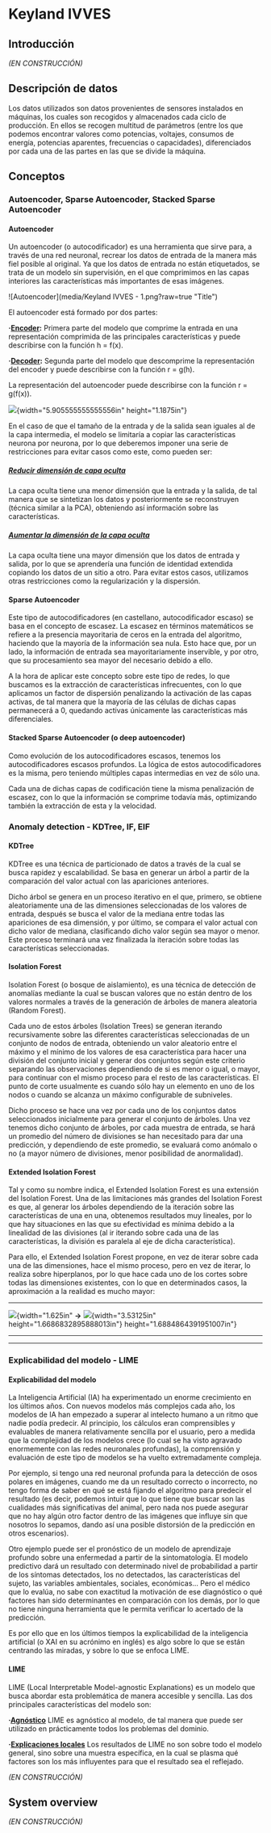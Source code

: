 # Keyland IVVES

## Introducción

*(EN CONSTRUCCIÓN)*

## Descripción de datos

Los datos utilizados son datos provenientes de sensores instalados en máquinas, los cuales son recogidos y almacenados cada ciclo de 
producción. En ellos se recogen multitud de parámetros (entre los que podemos encontrar valores como potencias, voltajes, consumos de energía,
potencias aparentes, frecuencias o capacidades), diferenciados por cada una de las partes en las que se divide la máquina.

## Conceptos

### Autoencoder, Sparse Autoencoder, Stacked Sparse Autoencoder

#### Autoencoder

Un autoencoder (o autocodificador) es una herramienta que sirve para, a través de una red neuronal, recrear los datos de entrada de la manera
más fiel posible al original. Ya que los datos de entrada no están etiquetados, se trata de un modelo sin supervisión, en el que
comprimimos en las capas interiores las características más importantes de esas imágenes.

![Autoencoder](media/Keyland IVVES - 1.png?raw=true "Title")

El autoencoder está formado por dos partes:

**·<ins>Encoder</ins>:**
    Primera parte del modelo que comprime la entrada en una representación comprimida de las principales características y puede describirse con la función h = f(x).

**·<ins>Decoder</ins>:**
    Segunda parte del modelo que descomprime la representación del encoder y puede describirse con la función r = g(h).

La representación del autoencoder puede describirse con la función r = g(f(x)).

![](media/image2.png){width="5.905555555555556in" height="1.1875in"}

En el caso de que el tamaño de la entrada y de la salida sean iguales al de la capa intermedia, el modelo se limitaría a copiar las
características neurona por neurona, por lo que deberemos imponer una serie de restricciones para evitar casos como este, como pueden ser:

##### <ins>Reducir dimensión de capa oculta</ins>
La capa oculta tiene una menor dimensión que la entrada y la salida, de tal manera que se sintetizan los datos y posteriormente se reconstruyen (técnica similar a la PCA), obteniendo así información sobre las características.

##### <ins>Aumentar la dimensión de la capa oculta</ins>
La capa oculta tiene una mayor dimensión que los datos de entrada y salida, por lo que se aprendería una función de identidad extendida copiando los datos de
un sitio a otro. Para evitar estos casos, utilizamos otras restricciones como la regularización y la dispersión.

#### Sparse Autoencoder

Este tipo de autocodificadores (en castellano, autocodificador escaso) se basa en el concepto de escasez. La escasez en términos matemáticos se
refiere a la presencia mayoritaria de ceros en la entrada del algoritmo, haciendo que la mayoría de la información sea nula. Esto hace que, por
un lado, la información de entrada sea mayoritariamente inservible, y por otro, que su procesamiento sea mayor del necesario debido a ello.

A la hora de aplicar este concepto sobre este tipo de redes, lo que buscamos es la extracción de características infrecuentes, con lo que
aplicamos un factor de dispersión penalizando la activación de las capas activas, de tal manera que la mayoría de las células de dichas capas
permanecerá a 0, quedando activas únicamente las características más diferenciales.

#### Stacked Sparse Autoencoder (o deep autoencoder)

Como evolución de los autocodificadores escasos, tenemos los autocodificadores escasos profundos. La lógica de estos
autocodificadores es la misma, pero teniendo múltiples capas intermedias en vez de sólo una.

Cada una de dichas capas de codificación tiene la misma penalización de escasez, con lo que la información se comprime todavía más, optimizando
también la extracción de esta y la velocidad.

### Anomaly detection - KDTree, IF, EIF

#### KDTree

KDTree es una técnica de particionado de datos a través de la cual se busca rapidez y escalabilidad. Se basa en generar un árbol a partir de
la comparación del valor actual con las apariciones anteriores.

Dicho árbol se genera en un proceso iterativo en el que, primero, se obtiene aleatoriamente una de las dimensiones seleccionadas de los
valores de entrada, después se busca el valor de la mediana entre todas las apariciones de esa dimensión, y por último, se compara el valor
actual con dicho valor de mediana, clasificando dicho valor según sea mayor o menor. Este proceso terminará una vez finalizada la iteración
sobre todas las características seleccionadas.

#### Isolation Forest

Isolation Forest (o bosque de aislamiento), es una técnica de detección de anomalías mediante la cual se buscan valores que no están dentro de
los valores normales a través de la generación de árboles de manera aleatoria (Random Forest).

Cada uno de estos árboles (Isolation Trees) se generan iterando recursivamente sobre las diferentes características seleccionadas de un
conjunto de nodos de entrada, obteniendo un valor aleatorio entre el máximo y el mínimo de los valores de esa característica para hacer una
división del conjunto inicial y generar dos conjuntos según este criterio separando las observaciones dependiendo de si es menor o igual,
o mayor, para continuar con el mismo proceso para el resto de las características. El punto de corte usualmente es cuando sólo hay un
elemento en uno de los nodos o cuando se alcanza un máximo configurable de subniveles.

Dicho proceso se hace una vez por cada uno de los conjuntos datos seleccionados inicialmente para generar el conjunto de árboles. Una vez
tenemos dicho conjunto de árboles, por cada muestra de entrada, se hará un promedio del número de divisiones se han necesitado para dar una
predicción, y dependiendo de este promedio, se evaluará como anómalo o no (a mayor número de divisiones, menor posibilidad de anormalidad).

#### Extended Isolation Forest

Tal y como su nombre indica, el Extended Isolation Forest es una extensión del Isolation Forest. Una de las limitaciones más grandes del
Isolation Forest es que, al generar los árboles dependiendo de la iteración sobre las características de una en una, obtenemos resultados
muy lineales, por lo que hay situaciones en las que su efectividad es mínima debido a la linealidad de las divisiones (al ir iterando sobre
cada una de las características, la división es paralela al eje de dicha característica).

Para ello, el Extended Isolation Forest propone, en vez de iterar sobre cada una de las dimensiones, hace el mismo proceso, pero en vez de
iterar, lo realiza sobre hiperplanos, por lo que hace cada uno de los cortes sobre todas las dimensiones existentes, con lo que en
determinados casos, la aproximación a la realidad es mucho mayor:

  ----------------------------------------------------------------------------------------------
  ![](media/image3.png){width="1.625in"   **-\>**   ![](media/image4.png){width="3.53125in"
  height="1.6686832895888013in"}                    height="1.6884864391951007in"}
  --------------------------------------- --------- --------------------------------------------

  ----------------------------------------------------------------------------------------------

### Explicabilidad del modelo - LIME

#### Explicabilidad del modelo

La Inteligencia Artificial (IA) ha experimentado un enorme crecimiento en los últimos años. Con nuevos modelos más complejos cada año, los
modelos de IA han empezado a superar al intelecto humano a un ritmo que nadie podía predecir. Al principio, los cálculos eran comprensibles y
evaluables de manera relativamente sencilla por el usuario, pero a medida que la complejidad de los modelos crece (lo cual se ha visto
agravado enormemente con las redes neuronales profundas), la comprensión y evaluación de este tipo de modelos se ha vuelto extremadamente
compleja.

Por ejemplo, si tengo una red neuronal profunda para la detección de osos polares en imágenes, cuando me da un resultado correcto o
incorrecto, no tengo forma de saber en qué se está fijando el algoritmo para predecir el resultado (es decir, podemos intuir que lo que tiene
que buscar son las cualidades más significativas del animal, pero nada nos puede asegurar que no hay algún otro factor dentro de las imágenes
que influye sin que nosotros lo sepamos, dando así una posible distorsión de la predicción en otros escenarios).

Otro ejemplo puede ser el pronóstico de un modelo de aprendizaje profundo sobre una enfermedad a partir de la sintomatología. El modelo predictivo dará un resultado con determinado
nivel de probabilidad a partir de los síntomas detectados, los no detectados, las características del sujeto, las variables ambientales, sociales, económicas... 
Pero el médico que lo evalúa, no sabe con exactitud la motivación de ese diagnóstico o qué factores han sido determinantes en comparación con los demás,
por lo que no tiene ninguna herramienta que le permita verificar lo acertado de la predicción.

Es por ello que en los últimos tiempos la explicabilidad de la inteligencia artificial (o XAI en su acrónimo en inglés) es algo sobre
lo que se están centrando las miradas, y sobre lo que se enfoca LIME.

#### LIME

LIME (Local Interpretable Model-agnostic Explanations) es un modelo que busca abordar esta problemática de manera accesible y sencilla. Las dos
principales características del modelo son:

**·<ins>Agnóstico</ins>**
    LIME es agnóstico al modelo, de tal manera que puede ser utilizado en prácticamente todos los problemas del dominio.
    
**·<ins>Explicaciones locales</ins>**
    Los resultados de LIME no son sobre todo el modelo general, sino sobre una muestra específica, en la cual se plasma qué factores son los más influyentes para que el
    resultado sea el reflejado.

*(EN CONSTRUCCIÓN)*

## System overview

*(EN CONSTRUCCIÓN)*
